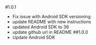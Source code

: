 #1.0.1
- Fix issue with Android SDK versioning
- update README with new instructions
- updated Android SDK to 36
- update github url in README
##1.0.0
- Update Android SDK
